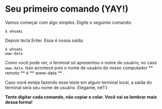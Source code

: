# Seu primeiro comando (YAY!)

Vamos começar com algo simples. Digite o seguinte comando:

```
$ whoami
```

Depois tecla Enter. Essa é nossa saída:

```
$ whoami
www-data
```

Como você pode ver, o terminal só apresentou o nome de usuário, no caso `www-data`.
Isso acontece pois o nome de usuário do nosso computador ** remoto ** é ** www-data ** .

Caso você esteja fazendo esse teste em algum terminal local, a saída do terminal será seu nome de usuário.
Elegante, né?:)

**Tente digitar cada comando, não copiar e colar. Você vai se lembrar mais dessa forma!**
